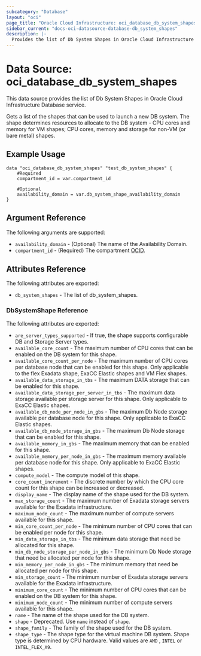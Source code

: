 ```yaml
---
subcategory: "Database"
layout: "oci"
page_title: "Oracle Cloud Infrastructure: oci_database_db_system_shapes"
sidebar_current: "docs-oci-datasource-database-db_system_shapes"
description: |-
  Provides the list of Db System Shapes in Oracle Cloud Infrastructure Database service
---
```


# Data Source: oci_database_db_system_shapes
This data source provides the list of Db System Shapes in Oracle Cloud Infrastructure Database service.

Gets a list of the shapes that can be used to launch a new DB system. The shape determines resources to allocate to the DB system - CPU cores and memory for VM shapes; CPU cores, memory and storage for non-VM (or bare metal) shapes.

## Example Usage

```hcl
data "oci_database_db_system_shapes" "test_db_system_shapes" {
	#Required
	compartment_id = var.compartment_id

	#Optional
	availability_domain = var.db_system_shape_availability_domain
}
```

## Argument Reference

The following arguments are supported:

* `availability_domain` - (Optional) The name of the Availability Domain.
* `compartment_id` - (Required) The compartment [OCID](https://docs.cloud.oracle.com/iaas/Content/General/Concepts/identifiers.htm).


## Attributes Reference

The following attributes are exported:

* `db_system_shapes` - The list of db_system_shapes.

### DbSystemShape Reference

The following attributes are exported:

* `are_server_types_supported` - If true, the shape supports configurable DB and Storage Server types.
* `available_core_count` - The maximum number of CPU cores that can be enabled on the DB system for this shape.
* `available_core_count_per_node` - The maximum number of CPU cores per database node that can be enabled for this shape. Only applicable to the flex Exadata shape, ExaCC Elastic shapes and VM Flex shapes.
* `available_data_storage_in_tbs` - The maximum DATA storage that can be enabled for this shape.
* `available_data_storage_per_server_in_tbs` - The maximum data storage available per storage server for this shape. Only applicable to ExaCC Elastic shapes.
* `available_db_node_per_node_in_gbs` - The maximum Db Node storage available per database node for this shape. Only applicable to ExaCC Elastic shapes.
* `available_db_node_storage_in_gbs` - The maximum Db Node storage that can be enabled for this shape.
* `available_memory_in_gbs` - The maximum memory that can be enabled for this shape.
* `available_memory_per_node_in_gbs` - The maximum memory available per database node for this shape. Only applicable to ExaCC Elastic shapes.
* `compute_model` - The compute model of this shape.
* `core_count_increment` - The discrete number by which the CPU core count for this shape can be increased or decreased.
* `display_name` - The display name of the shape used for the DB system.
* `max_storage_count` - The maximum number of Exadata storage servers available for the Exadata infrastructure.
* `maximum_node_count` - The maximum number of compute servers available for this shape.
* `min_core_count_per_node` - The minimum number of CPU cores that can be enabled per node for this shape.
* `min_data_storage_in_tbs` - The minimum data storage that need be allocated for this shape.
* `min_db_node_storage_per_node_in_gbs` - The minimum Db Node storage that need be allocated per node for this shape.
* `min_memory_per_node_in_gbs` - The minimum memory that need be allocated per node for this shape.
* `min_storage_count` - The minimum number of Exadata storage servers available for the Exadata infrastructure.
* `minimum_core_count` - The minimum number of CPU cores that can be enabled on the DB system for this shape.
* `minimum_node_count` - The minimum number of compute servers available for this shape.
* `name` - The name of the shape used for the DB system.
* `shape` - Deprecated. Use `name` instead of `shape`.
* `shape_family` - The family of the shape used for the DB system.
* `shape_type` - The shape type for the virtual machine DB system. Shape type is determined by CPU hardware. Valid values are `AMD` , `INTEL` or `INTEL_FLEX_X9`.

